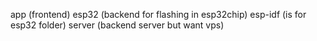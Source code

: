app (frontend)
esp32 (backend for flashing in esp32chip)
esp-idf (is for esp32 folder)
server (backend server but want vps)
